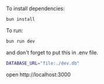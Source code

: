 To install dependencies:
```sh
bun install
```

To run:
```sh
bun run dev
```
and don't forget to put this in .env file.
```sh
DATABASE_URL="file:./dev.db"
```
open http://localhost:3000
